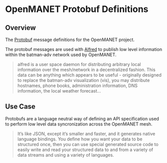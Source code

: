 # OpenMANET Protobuf Definitions

## Overview

The [Protobuf](https://developers.google.com/protocol-buffers) message definitions for the OpenMANET project.

The protobuf messages are used with [Alfred](https://www.open-mesh.org/projects/alfred/wiki) to publish low level information within the batman-adv network used by OpenMANET.

>alfred is a user space daemon for distributing arbitrary local information over
the mesh/network in a decentralized fashion. This data can be anything which
appears to be useful - originally designed to replace the batman-adv
visualization (vis), you may distribute hostnames, phone books, administration
information, DNS information, the local weather forecast...

## Use Case
Protobufs are a language neutral way of defining an API specification used to perform low level data syncronization across the OpenMANET mesh.

>It’s like JSON, except it’s smaller and faster, and it generates native language bindings. You define how you want your data to be structured once, then you can use special generated source code to easily write and read your structured data to and from a variety of data streams and using a variety of languages.